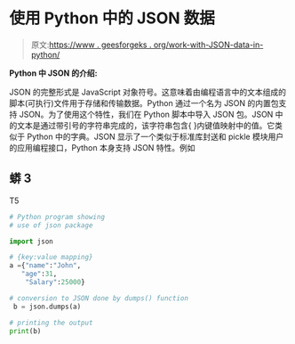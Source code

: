 # 使用 Python 中的 JSON 数据

> 原文:[https://www . geesforgeks . org/work-with-JSON-data-in-python/](https://www.geeksforgeeks.org/working-with-json-data-in-python/)

**Python 中 JSON 的介绍:**

JSON 的完整形式是 JavaScript 对象符号。这意味着由编程语言中的文本组成的脚本(可执行)文件用于存储和传输数据。Python 通过一个名为 JSON 的内置包支持 JSON。为了使用这个特性，我们在 Python 脚本中导入 JSON 包。JSON 中的文本是通过带引号的字符串完成的，该字符串包含{ }内键值映射中的值。它类似于 Python 中的字典。JSON 显示了一个类似于标准库封送和 pickle 模块用户的应用编程接口，Python 本身支持 JSON 特性。例如

## 蟒 3

T5

```py
# Python program showing
# use of json package

import json

# {key:value mapping}
a ={"name":"John",
   "age":31,
    "Salary":25000}

# conversion to JSON done by dumps() function
 b = json.dumps(a)

# printing the output
print(b)
```